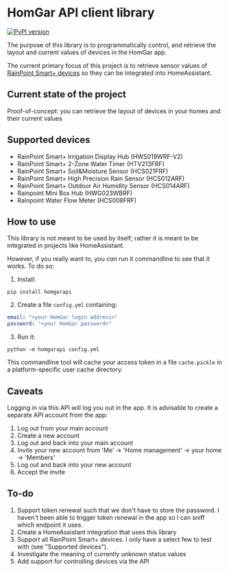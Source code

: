 HomGar API client library
=========================

[![PyPI version](https://badge.fury.io/py/homgarapi.svg)](https://badge.fury.io/py/homgarapi)

The purpose of this library is to programmatically control, and retrieve the layout and current values of devices 
in the HomGar app.

The current primary focus of this project is to retrieve sensor values of 
[RainPoint Smart+ devices](https://www.rainpointonline.com/collections/smart-garden)
so they can be integrated into HomeAssistant.

Current state of the project
----------------------------
Proof-of-concept: you can retrieve the layout of devices in your homes and their current values

Supported devices
-----------------
 * RainPoint Smart+ Irrigation Display Hub (HWS019WRF-V2)
 * RainPoint Smart+ 2-Zone Water Timer (HTV213FRF)
 * RainPoint Smart+ Soil&Moisture Sensor (HCS021FRF)
 * RainPoint Smart+ High Precision Rain Sensor (HCS012ARF)
 * RainPoint Smart+ Outdoor Air Humidity Sensor (HCS014ARF)
 * Rainpoint Mini Box Hub (HWG023WBRF)
 * Rainpoint Water Flow Meter (HCS008FRF)

How to use
----------
This library is not meant to be used by itself; rather it is meant to be integrated in projects like HomeAssistant. 

However, if you really want to, you *can* run it commandline to see that it works. To do so:
1. Install:
```
pip install homgarapi
```
2. Create a file `config.yml` containing:  
```yaml
email: "<your HomGar login address>"
password: "<your HomGar password>"
```
3. Run it:
```
python -m homgarapi config.yml
```

This commandline tool will cache your access token in a file `cache.pickle` in a platform-specific user cache directory.

Caveats
-------
Logging in via this API will log you out in the app. It is advisable to create a separate API account from the app:
1. Log out from your main account
2. Create a new account
3. Log out and back into your main account
4. Invite your new account from 'Me' → 'Home management' → your home → 'Members'
5. Log out and back into your new account
6. Accept the invite

To-do
-----
1. Support token renewal such that we don't have to store the password. I haven't been able to trigger token renewal in the app so I can sniff which endpoint it uses.
2. Create a HomeAssistant integration that uses this library
3. Support all RainPoint Smart+ devices. I only have a select few to test with (see "Supported devices").
4. Investigate the meaning of currently unknown status values
5. Add support for controlling devices via the API
